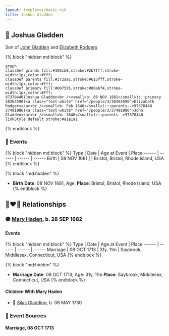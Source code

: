 ```yaml
---
layout: templates/basic.njk
title: Joshua Gladden
---
```

## 🔵 Joshua Gladden

Son of [John Gladden](/people/3/37491986) and [Elizabeth Rodgers](/people/3/38364590)

{% block "hidden md:block" %}
```mermaid
graph
classDef grands fill:#193cb8,stroke:#2b7fff,stroke-width:1px,color:#fff;
classDef parents fill:#372aac,stroke:#615fff,stroke-width:1px,color:#fff;
classDef primary fill:#007595,stroke:#00a6f4,stroke-width:1px,color:#fff;
97378440(Joshua Gladden<br /><small>b: 08 NOV 1681</small>):::primary
38364590(<a class="text-white" href="/people/3/38364590">Elizabeth Rodgers</a><br /><small>b: Feb 1648</small>):::parents-->97378440
37491986(<a class="text-white" href="/people/3/37491986">John Gladden</a><br /><small>b: 1640</small>):::parents-->97378440
linkStyle default stroke:#a1a1a1
```
{% endblock %}

### 📆 Events

{% block "hidden md:block" %}
Type | Date | Age at Event | Place
------ | ------ | ------ | ------
Birth | 08 NOV 1681 |  | Bristol, Bristol, Rhode Island, USA
{% endblock %}

{% block "md:hidden" %}
- **Birth**
**Date**: 08 NOV 1681, Age:
**Place**: Bristol, Bristol, Rhode Island, USA
{% endblock %}

## 👩‍❤️‍👨 Relationships

### 🟣 [Mary Haden](/people/1/19224987), b. 28 SEP 1682

#### Events

{% block "hidden md:block" %}
Type | Date | Age at Event | Place
------ | ------ | ------ | ------
Marriage | 08 OCT 1713 | 31y, 11m | Saybrook, Middlesex, Connecticut, USA
{% endblock %}

{% block "md:hidden" %}
- **Marriage**
**Date**: 08 OCT 1713, Age: 31y, 11m
**Place**: Saybrook, Middlesex, Connecticut, USA
{% endblock %}

#### Children With Mary Haden
* 🔵 [Silas Gladding](/people/5/55129348), b. 08 MAY 1730
### 📰 Event Sources

#### <a id="event-family-0-event-0"></a> Marriage, 08 OCT 1713